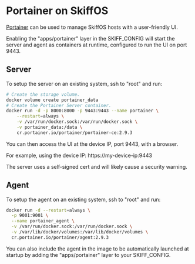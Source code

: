 # Portainer on SkiffOS

[Portainer] can be used to manage SkiffOS hosts with a user-friendly UI.

Enabling the "apps/portainer" layer in the SKIFF_CONFIG will start the server
and agent as containers at runtime, configured to run the UI on port 9443.

## Server

To setup the server on an existing system, ssh to "root" and run:

```sh
# Create the storage volume.
docker volume create portainer_data
# Create the Portainer Server container.
docker run -d -p 8000:8000 -p 9443:9443 --name portainer \
    --restart=always \
    -v /var/run/docker.sock:/var/run/docker.sock \
    -v portainer_data:/data \
    cr.portainer.io/portainer/portainer-ce:2.9.3
```

You can then access the UI at the device IP, port 9443, with a browser.

For example, using the device IP: https://my-device-ip:9443

The server uses a self-signed cert and will likely cause a security warning.

## Agent

To setup the agent on an existing system, ssh to "root" and run:

```sh
docker run -d --restart=always \
  -p 9001:9001 \
  --name portainer_agent \
  -v /var/run/docker.sock:/var/run/docker.sock \
  -v /var/lib/docker/volumes:/var/lib/docker/volumes \
  cr.portainer.io/portainer/agent:2.9.3
```

You can also include the agent in the image to be automatically launched at
startup by adding the "apps/portainer" layer to your SKIFF_CONFIG.

[Portainer]: https://portainer.io
